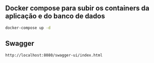 ## Docker compose para subir os containers da aplicação e do banco de dados

```bash
docker-compose up -d
```

## Swagger

```
http://localhost:8080/swagger-ui/index.html
```
